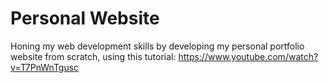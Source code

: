 # Personal Website
Honing my web development skills by developing my personal portfolio website from scratch, using this tutorial: https://www.youtube.com/watch?v=T7PnWnTgusc 
